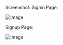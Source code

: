 Screenshot:
Signin Page:

![image](https://user-images.githubusercontent.com/60542662/214091579-7b714604-ef60-4159-8b23-8e5626dbc4ca.png)

Signup Page:

![image](https://user-images.githubusercontent.com/60542662/214091768-7efc33f0-60f0-4b37-9434-6bffc29779f7.png)
